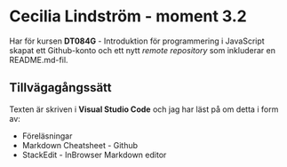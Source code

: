 # Cecilia Lindström - moment 3.2
Har för kursen **DT084G** - Introduktion för programmering i JavaScript skapat ett Github-konto och ett nytt *remote repository* som inkluderar en README.md-fil. 

## Tillvägagångssätt
Texten är skriven i **Visual Studio Code** och jag har läst på om detta i form av:
* Föreläsningar
* Markdown Cheatsheet - Github
* StackEdit - InBrowser Markdown editor

[^note]: & Cecilia Lindström, Piteå, 230926

